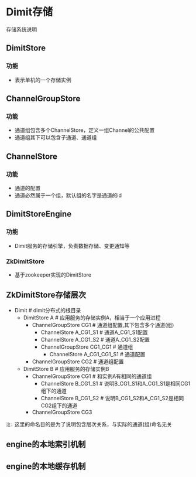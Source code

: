 Dimit存储
==================
存储系统说明


## DimitStore 
### 功能
- 表示单机的一个存储实例

## ChannelGroupStore
### 功能
- 通道组包含多个ChannelStore，定义一组Channel的公共配置
- 通道组其下可以包含子通道、通道组


## ChannelStore
### 功能
- 通道的配置
- 通道必然属于一个组，默认组的名字是通道的id


## DimitStoreEngine
### 功能
- Dimit服务的存储引擎，负责数据存储、变更通知等
### ZkDimitStore
- 基于zookeeper实现的DimitStore


## ZkDimitStore存储层次
- Dimit  # dimit分布式的根目录
    - DimitStore A # 应用服务的存储实例A，相当于一个应用进程
        - ChannelGroupStore CG1 # 通道组配置,其下包含多个通道(组)
            - ChannelStore A_CG1_S1 # 通道A_CG1_S1配置
            - ChannelStore A_CG1_S2 # 通道A_CG1_S2配置
            - ChannelGroupStore CG1_CG1 # 通道组
                - ChannelStore A_CG1_CG1_S1 # 通道配置
        - ChannelGroupStore CG2 # 通道组配置
    - DimitStore B # 应用服务的存储实例B
        - ChannelGroupStore CG1 # 和实例A有相同的通道组
            - ChannelStore B_CG1_S1 # 说明B_CG1_S1和A_CG1_S1是相同CG1组下的通道
            - ChannelStore B_CG1_S2 # 说明B_CG1_S2和A_CG1_S2是相同CG2组下的通道
        - ChannelGroupStore CG3

`注:` 这里的命名目的是为了说明包含层次关系，与实际的通道(组)命名无关

## engine的本地索引机制

## engine的本地缓存机制

